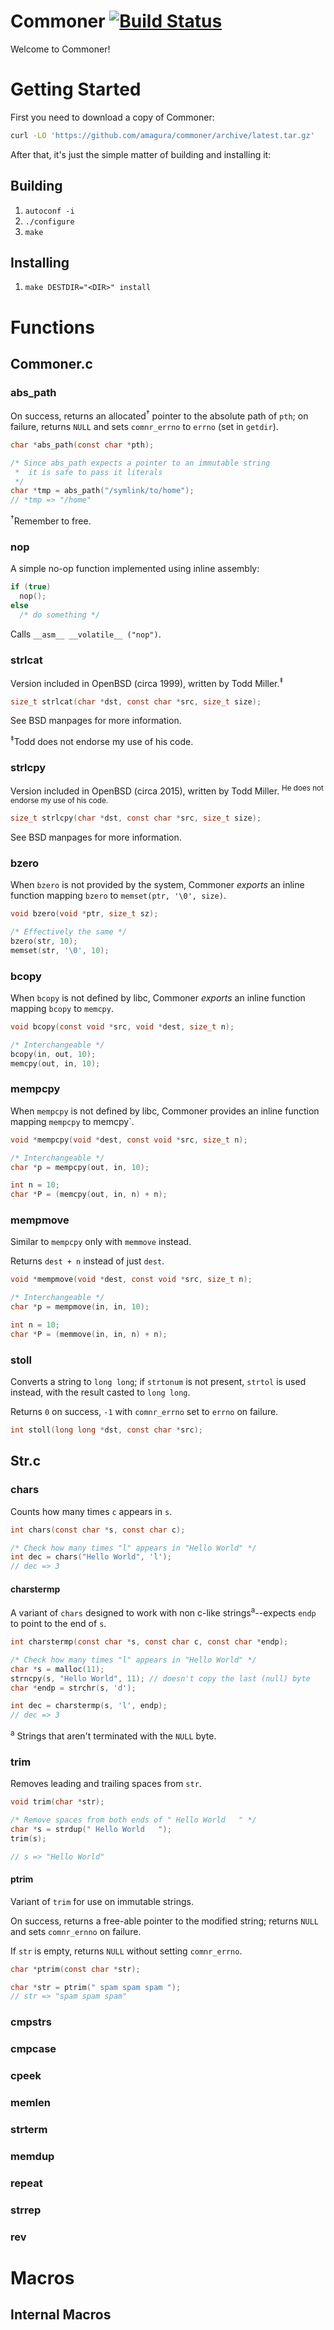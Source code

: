 # Commoner [![Build Status](https://travis-ci.org/amagura/commoner.svg?branch=master)](https://travis-ci.org/amagura/commoner)

Welcome to Commoner!

# Getting Started
First you need to download a copy of Commoner:

```bash
curl -LO 'https://github.com/amagura/commoner/archive/latest.tar.gz'
```

After that, it's just the simple matter of building and installing it:

## Building
1. `autoconf -i`
2. `./configure`
3. `make`

## Installing
1. `make DESTDIR="<DIR>" install`

# Functions

## Commoner.c

### abs_path

On success, returns an allocated<sup>&dagger;</sup> pointer to the absolute path of `pth`;
on failure, returns `NULL` and sets `comnr_errno` to `errno` (set in `getdir`).

```c
char *abs_path(const char *pth);

/* Since abs_path expects a pointer to an immutable string
 *  it is safe to pass it literals
 */
char *tmp = abs_path("/symlink/to/home");
// *tmp => "/home"
```

<sup>&dagger;</sup>Remember to free.

### nop
A simple no-op function implemented using inline assembly:

```c
if (true)
  nop();
else
  /* do something */
```

Calls `__asm__ __volatile__ ("nop")`.

### strlcat
Version included in OpenBSD (circa 1999), written by Todd Miller.<sup>&Dagger;</sup>

```c
size_t strlcat(char *dst, const char *src, size_t size);
```

See BSD manpages for more information.

<sup>&Dagger;</sup>Todd does not endorse my use of his code.


### strlcpy
Version included in OpenBSD (circa 2015), written by Todd Miller.  <sup>He does not endorse my use of his code.</sup>

```c
size_t strlcpy(char *dst, const char *src, size_t size);
```

See BSD manpages for more information.

### bzero

When `bzero` is not provided by the system, Commoner *exports* an inline function mapping `bzero` to `memset(ptr, '\0', size)`.

```c
void bzero(void *ptr, size_t sz);

/* Effectively the same */
bzero(str, 10);
memset(str, '\0', 10);
```

### bcopy
When `bcopy` is not defined by libc, Commoner *exports* an inline function mapping `bcopy` to `memcpy`.

```c
void bcopy(const void *src, void *dest, size_t n);

/* Interchangeable */
bcopy(in, out, 10);
memcpy(out, in, 10);
```

### mempcpy
When `mempcpy` is not defined by libc, Commoner provides an inline function mapping `mempcpy` to memcpy`.

```c
void *mempcpy(void *dest, const void *src, size_t n);

/* Interchangeable */
char *p = mempcpy(out, in, 10);

int n = 10;
char *P = (memcpy(out, in, n) + n);
```

### mempmove
Similar to `mempcpy` only with `memmove` instead.

Returns `dest + n` instead of just `dest`.

```c
void *mempmove(void *dest, const void *src, size_t n);

/* Interchangeable */
char *p = mempmove(in, in, 10);

int n = 10;
char *P = (memmove(in, in, n) + n);
```

### stoll
Converts a string to `long long`; if `strtonum` is not present, `strtol` is used instead, with the result casted to `long long`.

Returns `0` on success, `-1` with `comnr_errno` set to `errno` on failure.

```c
int stoll(long long *dst, const char *src);
```

## Str.c

### chars
Counts how many times `c` appears in `s`.

```c
int chars(const char *s, const char c);

/* Check how many times "l" appears in "Hello World" */
int dec = chars("Hello World", 'l');
// dec => 3
```

#### charstermp
A variant of `chars` designed to work with non c-like strings<sup>a</sup>--expects `endp` to point to the end of `s`.

```c
int charstermp(const char *s, const char c, const char *endp);

/* Check how many times "l" appears in "Hello World" */
char *s = malloc(11);
strncpy(s, "Hello World", 11); // doesn't copy the last (null) byte
char *endp = strchr(s, 'd');

int dec = charstermp(s, 'l', endp);
// dec => 3
```

<sup>a</sup> Strings that aren't terminated with the `NULL` byte.

### trim
Removes leading and trailing spaces from `str`.

```c
void trim(char *str);

/* Remove spaces from both ends of " Hello World   " */
char *s = strdup(" Hello World   ");
trim(s);

// s => "Hello World"
```

#### ptrim
Variant of `trim` for use on immutable strings.

On success, returns a free-able pointer to the modified string; returns `NULL` and sets `comnr_ernno` on failure.

If `str` is empty, returns `NULL` without setting `comnr_errno`.

```c
char *ptrim(const char *str);

char *str = ptrim(" spam spam spam ");
// str => "spam spam spam"
```

### cmpstrs

### cmpcase

### cpeek

### memlen

### strterm

### memdup

### repeat

### strrep

### rev

# Macros

## Internal Macros
